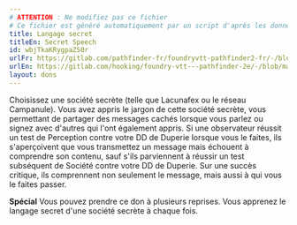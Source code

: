```yaml
---
# ATTENTION : Ne modifiez pas ce fichier
# Ce fichier est généré automatiquement par un script d'après les données du module Foundry VTT officiel et de sa traduction
title: Langage secret
titleEn: Secret Speech
id: wbjTkaKRygpaZS0r
urlFr: https://gitlab.com/pathfinder-fr/foundryvtt-pathfinder2-fr/-/blob/master/data/feats/wbjTkaKRygpaZS0r.htm
urlEn: https://gitlab.com/hooking/foundry-vtt---pathfinder-2e/-/blob/master/packs/data/feats.db/secret-speech.json
layout: dons
---
```

Choisissez une société secrète (telle que Lacunafex ou le réseau Campanule). Vous avez appris le jargon de cette société secrète, vous permettant de partager des messages cachés lorsque vous parlez ou signez avec d'autres qui l'ont également appris. Si une observateur réussit un test de Perception contre votre DD de Duperie lorsque vous le faites, ils s'aperçoivent que vous transmettez un message mais échouent à comprendre son contenu, sauf s'ils parviennent à réussir un test subséquent de Société contre votre DD de Duperie. Sur une succès critique, ils comprennent non seulement le message, mais aussi à qui vous le faites passer.

**Spécial** Vous pouvez prendre ce don à plusieurs reprises. Vous apprenez le langage secret d'une société secrète à chaque fois.
